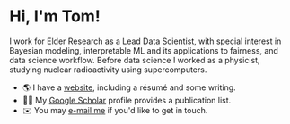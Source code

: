 # Hi, I'm Tom!

I work for Elder Research as a Lead Data Scientist, with special
interest in Bayesian modeling, interpretable ML and its
applications to fairness, and data science workflow. Before data
science I worked as a physicist, studying nuclear radioactivity
using supercomputers.

- 🌎 I have a [website][], including a résumé and some writing.
- 👨‍🎓 My [Google Scholar][] profile provides a publication list.
- ✉️ You may [e-mail me][] if you'd like to get in touch.

[Website]: https://tshafer.com
[Google Scholar]: https://scholar.google.com/citations?user=aRIjsEQAAAAJ&hl=en
[E-mail me]: mailto:contact@tshafer.com
